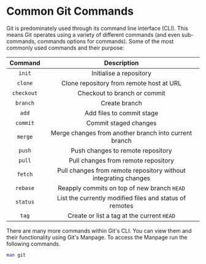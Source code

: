 # Common Git Commands

Git is predominately used through its command line interface (CLI). This means Git operates using a variety of different commands (and even sub-commands, commands options for commands). Some of the most commonly used commands and their purpose:

|   Command  |                           Description                           |
|:----------:|:---------------------------------------------------------------:|
|   `init`   |                     Initialise a repository                     |
|   `clone`  |             Clone repository from remote host at URL            |
| `checkout` |                   Checkout to branch or commit                  |
|  `branch`  |                          Create branch                          |
|    `add`   |                    Add files to commit stage                    |
|  `commit`  |                      Commit staged changes                      |
|   `merge`  |      Merge changes from another branch into current branch      |
|   `push`   |                Push changes to remote repository                |
|   `pull`   |               Pull changes from remote repository               |
|   `fetch`  | Pull changes from remote repository without integrating changes |
|  `rebase`  |           Reapply commits on top of new branch `HEAD`           |
|  `status`  |     List the currently modified files and status of remotes     |
|   `tag`    |           Create or list a tag at the current `HEAD`            |

There are many more commands within Git's CLI. You can view them and their functionality using Git's Manpage. To access the Manpage run the following commands.

```sh
man git
```
